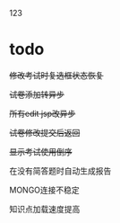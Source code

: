 123

# todo
~~修改考试时复选框状态恢复~~

~~试卷添加转异步~~

~~所有edit jsp改异步~~

~~试卷修改提交后返回~~

~~显示考试使用倒序~~

在没有简答题时自动生成报告

MONGO连接不稳定

知识点加载速度提高
